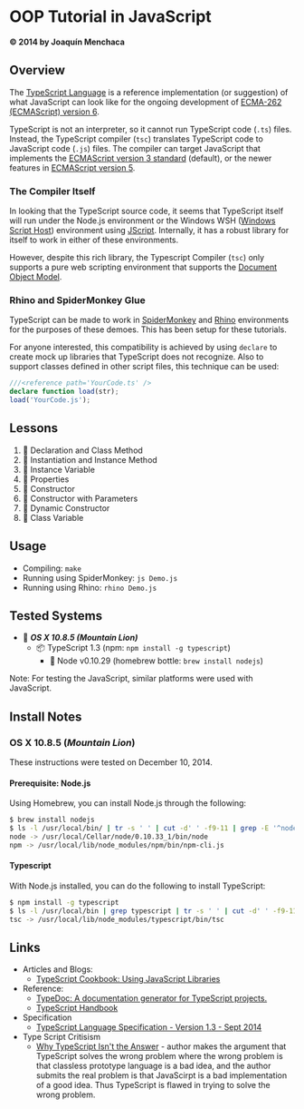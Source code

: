 # OOP Tutorial in JavaScript
**© 2014 by Joaquín Menchaca**

## Overview

The [TypeScript Language](http://www.typescriptlang.org/) is a reference implementation (or suggestion) of what JavaScript can look like for the ongoing development of [ECMA-262 (ECMAScript) version 6](https://people.mozilla.org/~jorendorff/es6-draft.html).  

TypeScript is not an interpreter, so it cannot run TypeScript code (`.ts`) files.  Instead, the TypeScript compiler (`tsc`) translates TypeScript code to JavaScript code (`.js`) files.  The compiler can target JavaScript that implements the [ECMAScript version 3 standard](http://www.ecma-international.org/publications/files/ECMA-ST-ARCH/ECMA-262,%203rd%20edition,%20December%201999.pdf) (default), or the newer features in [ECMAScript version 5](http://www.ecma-international.org/ecma-262/5.1/).

### The Compiler Itself

In looking that the TypeScript source code, it seems that TypeScript itself will run under the Node.js environment or the Windows WSH ([Windows Script Host](http://en.wikipedia.org/wiki/Windows_Script_Host)) environment using [JScript](http://en.wikipedia.org/wiki/JScript).  Internally, it has a robust library for itself to work in either of these environments.

However, despite this rich library, the Typescript Compiler (`tsc`) only supports a pure web scripting environment that supports the [Document Object Model](http://en.wikipedia.org/wiki/Document_Object_Model).

### Rhino and SpiderMonkey Glue

TypeScript can be made to work in [SpiderMonkey](https://developer.mozilla.org/en-US/docs/Mozilla/Projects/SpiderMonkey) and [Rhino](https://developer.mozilla.org/en-US/docs/Mozilla/Projects/Rhino) environments for the purposes of these demoes. This has been setup for these tutorials.

For anyone interested, this compatibility is achieved by using `declare` to create mock up libraries that TypeScript does not recognize.  Also to support classes defined in other script files, this technique can be used:

```TypeScript
///<reference path='YourCode.ts' />
declare function load(str);
load('YourCode.js');
```

## Lessons

1. :green_book: Declaration and Class Method
2. :green_book: Instantiation and Instance Method
3. :green_book: Instance Variable
4. :green_book: Properties
5. :green_book: Constructor
6. :green_book: Constructor with Parameters
7. :green_book: Dynamic Constructor
8. :green_book: Class Variable

## Usage

* Compiling: `make`
* Running using SpiderMonkey: `js Demo.js`
* Running using Rhino: `rhino Demo.js`

## Tested Systems

* :dvd: *__OS X 10.8.5 (Mountain Lion)__*
  * :package: TypeScript 1.3 (npm: `npm install -g typescript`)
    * :beer: Node v0.10.29  (homebrew bottle: `brew install nodejs`)

Note: For testing the JavaScript, similar platforms were used with JavaScript.

## Install Notes

### OS X 10.8.5 (*Mountain Lion*)

These instructions were tested on December 10, 2014.

#### Prerequisite: Node.js

Using Homebrew, you can install Node.js through the following:

```bash
$ brew install nodejs
$ ls -l /usr/local/bin/ | tr -s ' ' | cut -d' ' -f9-11 | grep -E '^node|npm' | sed 's|\.\.|/usr/local|'
node -> /usr/local/Cellar/node/0.10.33_1/bin/node
npm -> /usr/local/lib/node_modules/npm/bin/npm-cli.js
```

#### Typescript

With Node.js installed, you can do the following to install TypeScript:

```bash
$ npm install -g typescript
$ ls -l /usr/local/bin | grep typescript | tr -s ' ' | cut -d' ' -f9-11 | sed 's|\.\.|/usr/local|'
tsc -> /usr/local/lib/node_modules/typescript/bin/tsc
```

## Links



* Articles and Blogs:
  * [TypeScript Cookbook: Using JavaScript Libraries](http://igeekcode.com/2013/05/02/typescript-cookbook-using-javascript-libraries/)
* Reference:
  * [TypeDoc: A documentation generator for TypeScript projects.](http://typedoc.io/)
  * [TypeScript Handbook](http://www.typescriptlang.org/Handbook)
* Specification
  * [TypeScript Language Specification - Version 1.3 - Sept 2014](http://www.typescriptlang.org/Content/TypeScript%20Language%20Specification.pdf)
* Type Script Critisism
  * [Why TypeScript Isn't the Answer](http://www.walkercoderanger.com/blog/2014/02/typescript-isnt-the-answer/) - author makes the argument that TypeScript solves the wrong problem where the wrong problem is that classless prototype language is a bad idea, and the author submits the real problem is that JavaScirpt is a bad implementation of a good idea.  Thus TypeScript is flawed in trying to solve the wrong problem.
